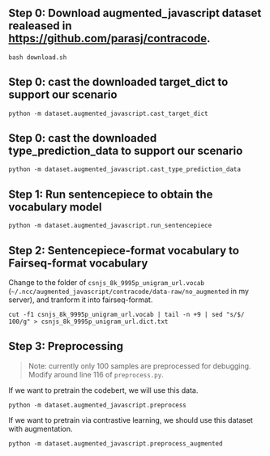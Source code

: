 

## Step 0: Download augmented_javascript dataset realeased in https://github.com/parasj/contracode. 
```
bash download.sh 
```
## Step 0: cast the downloaded target_dict to support our scenario
```
python -m dataset.augmented_javascript.cast_target_dict 
```

## Step 0: cast the downloaded type_prediction_data to support our scenario
```
python -m dataset.augmented_javascript.cast_type_prediction_data
```


## Step 1: Run sentencepiece to obtain the vocabulary model

```
python -m dataset.augmented_javascript.run_sentencepiece
```


## Step 2: Sentencepiece-format vocabulary to Fairseq-format vocabulary

Change to the folder of `csnjs_8k_9995p_unigram_url.vocab` (`~/.ncc/augmented_javascript/contracode/data-raw/no_augmented` in my server), and tranform it into fairseq-format.

```
cut -f1 csnjs_8k_9995p_unigram_url.vocab | tail -n +9 | sed "s/$/ 100/g" > csnjs_8k_9995p_unigram_url.dict.txt
```



## Step 3: Preprocessing
> Note: currently only 100 samples are preprocessed for debugging. Modify around line 116 of ```preprocess.py```.

If we want to pretrain the codebert, we will use this data.
```
python -m dataset.augmented_javascript.preprocess
```

If we want to pretrain via contrastive learning, we should use this dataset with augmentation.
```
python -m dataset.augmented_javascript.preprocess_augmented
```

